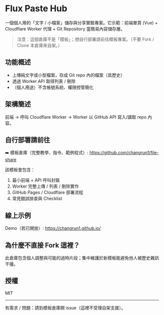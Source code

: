 ﻿# Flux Paste Hub

一個個人用的「文字 / 小檔案」儲存與分享實驗專案。它示範：前端單頁 (Vue) + Cloudflare Worker 代理 + Git Repository 當簡易內容儲存層。

> 注意：這個倉庫不是「模板」；想自行部署請前往模板專案。（不要 Fork / Clone 本倉庫來自架。）

## 功能概述
* 上傳純文字或小型檔案，存成 Git repo 內的檔案（具歷史）
* 透過 Worker API 取得列表 / 刪除
* （個人用途）不含帳號系統、權限控管簡化

## 架構簡述
前端 -> 呼叫 Cloudflare Worker -> Worker 以 GitHub API 寫入/讀取 repo 內容。

## 自行部署請前往
➡️ 模板倉庫（完整教學、指令、範例程式）: https://github.com/changrun1/file-share

該模板會包含：
1. 最小前端 + API 呼叫封裝
2. Worker 完整上傳 / 列表 / 刪除實作
3. GitHub Pages / Cloudflare 部署流程
4. 常見錯誤排查與 Checklist

## 線上示例
Demo（若已開放）: https://changrun1.github.io/

## 為什麼不直接 Fork 這裡？
此倉庫包含個人調整與可能的過時片段；集中維護於新模板能避免他人被歷史雜訊干擾。

## 授權
MIT

---
有需求 / 問題：請到模板倉庫開 issue（這裡不受理自架支援）。


